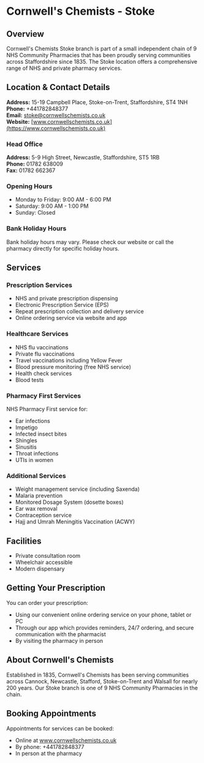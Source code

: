 # Cornwell's Chemists - Stoke

## Overview
Cornwell's Chemists Stoke branch is part of a small independent chain of 9 NHS Community Pharmacies that has been proudly serving communities across Staffordshire since 1835. The Stoke location offers a comprehensive range of NHS and private pharmacy services.

## Location & Contact Details

**Address:** 15-19 Campbell Place, Stoke-on-Trent, Staffordshire, ST4 1NH  
**Phone:** +441782848377  
**Email:** stoke@cornwellschemists.co.uk  
**Website:** [www.cornwellschemists.co.uk](https://www.cornwellschemists.co.uk)

### Head Office
**Address:** 5-9 High Street, Newcastle, Staffordshire, ST5 1RB  
**Phone:** 01782 638009  
**Fax:** 01782 662367

### Opening Hours
- Monday to Friday: 9:00 AM - 6:00 PM
- Saturday: 9:00 AM - 1:00 PM
- Sunday: Closed

### Bank Holiday Hours
Bank holiday hours may vary. Please check our website or call the pharmacy directly for specific holiday hours.

## Services

### Prescription Services
- NHS and private prescription dispensing
- Electronic Prescription Service (EPS)
- Repeat prescription collection and delivery service
- Online ordering service via website and app

### Healthcare Services
- NHS flu vaccinations
- Private flu vaccinations
- Travel vaccinations including Yellow Fever
- Blood pressure monitoring (free NHS service)
- Health check services
- Blood tests

### Pharmacy First Services
NHS Pharmacy First service for:
- Ear infections
- Impetigo
- Infected insect bites
- Shingles
- Sinusitis
- Throat infections
- UTIs in women

### Additional Services
- Weight management service (including Saxenda)
- Malaria prevention
- Monitored Dosage System (dosette boxes)
- Ear wax removal
- Contraception service
- Hajj and Umrah Meningitis Vaccination (ACWY)

## Facilities
- Private consultation room
- Wheelchair accessible
- Modern dispensary

## Getting Your Prescription

You can order your prescription:
- Using our convenient online ordering service on your phone, tablet or PC
- Through our app which provides reminders, 24/7 ordering, and secure communication with the pharmacist
- By visiting the pharmacy in person

## About Cornwell's Chemists
Established in 1835, Cornwell's Chemists has been serving communities across Cannock, Newcastle, Stafford, Stoke-on-Trent and Walsall for nearly 200 years. Our Stoke branch is one of 9 NHS Community Pharmacies in the chain.

## Booking Appointments
Appointments for services can be booked:
- Online at www.cornwellschemists.co.uk
- By phone: +441782848377
- In person at the pharmacy 